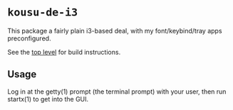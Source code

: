 # `kousu-de-i3`

This package a fairly plain i3-based deal,
with my font/keybind/tray apps preconfigured.

See the [top level](../README.md) for build instructions.

## Usage

Log in at the getty(1) prompt (the terminal prompt) with your user,
then run startx(1) to get into the GUI.